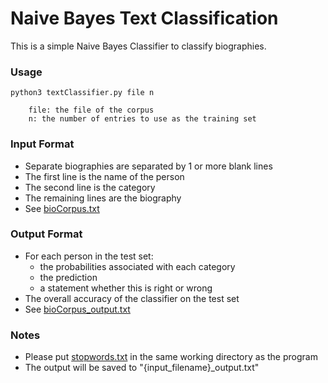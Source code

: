 # Naive Bayes Text Classification

This is a simple Naive Bayes Classifier to classify biographies.

### Usage
    python3 textClassifier.py file n

        file: the file of the corpus
        n: the number of entries to use as the training set

### Input Format
- Separate biographies are separated by 1 or more blank lines
- The first line is the name of the person
- The second line is the category
- The remaining lines are the biography
- See [bioCorpus.txt](./bioCorpus.txt)

### Output Format
- For each person in the test set:
    - the probabilities associated with each category
    - the prediction
    - a statement whether this is right or wrong
- The overall accuracy of the classifier on the test set
- See [bioCorpus_output.txt](./bioCorpus_output.txt)


### Notes
- Please put [stopwords.txt](./stopwords.txt) in the same working
directory as the program
- The output will be saved to "{input_filename}_output.txt"